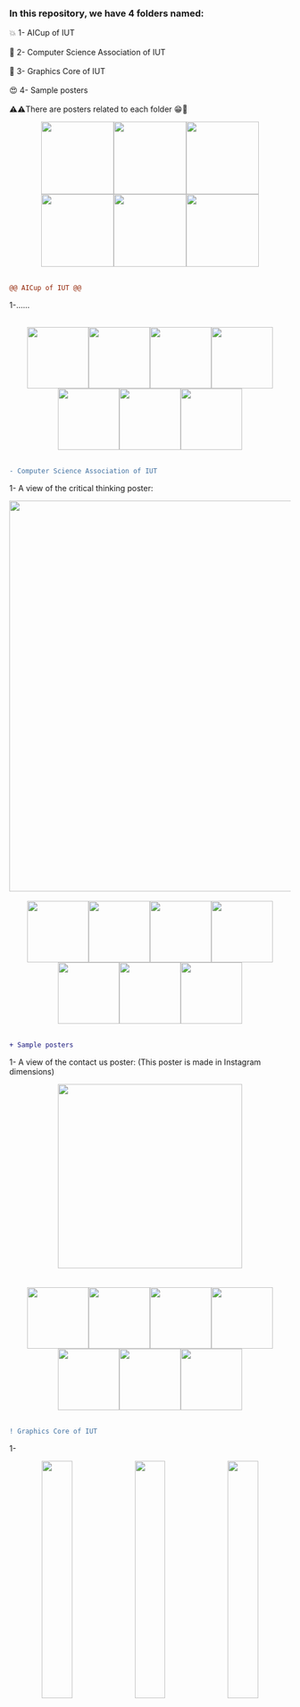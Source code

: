### In this repository, we have 4 folders named:
:collision: 1- AICup of IUT
<br><br>
:dizzy: 2- Computer Science Association of IUT
<br><br>
:milky_way: 3- Graphics Core of IUT
<br><br>
:heart_eyes: 4- Sample posters
<br><br>
:warning::warning:There are posters related to each folder :grin::dancer:

<div align="center">
<img width=130px src="https://s6.uupload.ir/files/800_jhd9.jpg"><img width=130px src="https://s6.uupload.ir/files/800_jhd9.jpg"><img width=130px src="https://s6.uupload.ir/files/800_jhd9.jpg"><img width=130px src="https://s6.uupload.ir/files/800_jhd9.jpg"><img width=130px src="https://s6.uupload.ir/files/800_jhd9.jpg"><img width=130px src="https://s6.uupload.ir/files/800_jhd9.jpg">
</div>
<br>

<!--                             AICup of IUT                                     -->

```diff
@@ AICup of IUT @@
```
1-......
<br><br>
<div align="center">
<img width=110px src="https://s6.uupload.ir/files/12_fvg8.jpg"><img width=110px src="https://s6.uupload.ir/files/12_fvg8.jpg"><img width=110px src="https://s6.uupload.ir/files/12_fvg8.jpg"><img width=110px src="https://s6.uupload.ir/files/12_fvg8.jpg"><img width=110px src="https://s6.uupload.ir/files/12_fvg8.jpg"><img width=110px src="https://s6.uupload.ir/files/12_fvg8.jpg"><img width=110px src="https://s6.uupload.ir/files/12_fvg8.jpg">
</div>
<br>

<!--                            omputer Science Association of IUT                                    -->

```diff
- Computer Science Association of IUT
```
1- A view of the critical thinking poster:
<div align="center">
<img width=700px src="https://s6.uupload.ir/files/critical_thinking_d89s.jpg">
<br><br>
</div>
<div align="center">
<img width=110px src="https://s6.uupload.ir/files/12_fvg8.jpg"><img width=110px src="https://s6.uupload.ir/files/12_fvg8.jpg"><img width=110px src="https://s6.uupload.ir/files/12_fvg8.jpg"><img width=110px src="https://s6.uupload.ir/files/12_fvg8.jpg"><img width=110px src="https://s6.uupload.ir/files/12_fvg8.jpg"><img width=110px src="https://s6.uupload.ir/files/12_fvg8.jpg"><img width=110px src="https://s6.uupload.ir/files/12_fvg8.jpg">
</div>
<br>


<!--                                       Sample posters                                       -->

```diff
+ Sample posters
```
1- A view of the contact us poster: (This poster is made in Instagram dimensions)
<div align="center">
<img width=330px src="https://s6.uupload.ir/files/contact_us_cthl.jpg">
</div>
<br><br>
<div align="center">
<img width=110px src="https://s6.uupload.ir/files/12_fvg8.jpg"><img width=110px src="https://s6.uupload.ir/files/12_fvg8.jpg"><img width=110px src="https://s6.uupload.ir/files/12_fvg8.jpg"><img width=110px src="https://s6.uupload.ir/files/12_fvg8.jpg"><img width=110px src="https://s6.uupload.ir/files/12_fvg8.jpg"><img width=110px src="https://s6.uupload.ir/files/12_fvg8.jpg"><img width=110px src="https://s6.uupload.ir/files/12_fvg8.jpg">
</div>
<br>


<!--                            Graphics Core of IUT                                    -->

```diff
! Graphics Core of IUT
```
1- 
<div align="center">
<img width= 33% src="https://s6.uupload.ir/files/road_map1_tf4j.jpg"><img width= 33% src="https://s6.uupload.ir/files/road_map2_49tf.jpg"><img width= 33% src="https://s6.uupload.ir/files/road_map3_3wmb.jpg">
</div>
